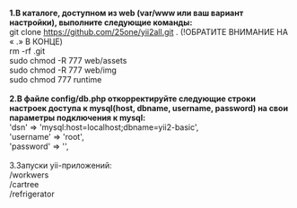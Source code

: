 <b>1.В каталоге, доступном из web (var/www или ваш вариант настройки), выполните следующие команды:</b>
<br>git clone https://github.com/25one/yii2all.git . (!ОБРАТИТЕ ВНИМАНИЕ НА « .» В КОНЦЕ)
<br>rm -rf .git
<br>sudo chmod -R 777 web/assets
<br>sudo chmod -R 777 web/img
<br>sudo chmod 777 runtime
<br><br>
<b>2.В файле config/db.php откорректируйте следующие строки настроек доступа к mysql(host, dbname, username, password) на свои параметры подключения к mysql:</b>
    <br>'dsn' => 'mysql:host=localhost;dbname=yii2-basic',
    <br>'username' => 'root',
    <br>'password' => '', 
<br>
<br>3.Запуски yii-приложений:
<br>/workwers 
<br>/cartree 
<br>/refrigerator 